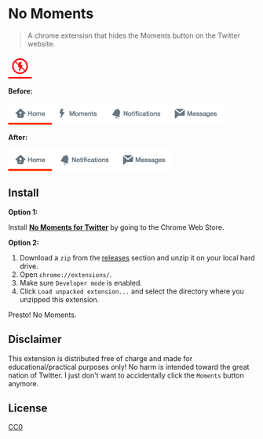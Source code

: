 # No Moments

> A chrome extension that hides the Moments button on the Twitter website.

![No Moments](icons/48.png)

**Before:**

![before image](before.png)

**After:**

![after image](after.png)

## Install

**Option 1:**

Install **[No Moments for Twitter](https://chrome.google.com/webstore/detail/no-moments-for-twitter/kenlkkgfablehdjlhidnacobagpcbmcp)** by going to the Chrome Web Store.

**Option 2:**

1. Download a `zip` from the [releases](https://github.com/ngoldman/no-moments/releases/) section and unzip it on your local hard drive.
2. Open `chrome://extensions/`.
3. Make sure `Developer mode` is enabled.
4. Click `Load unpacked extension...` and select the directory where you unzipped this extension.

Presto! No Moments.

## Disclaimer

This extension is distributed free of charge and made for educational/practical purposes only! No harm is intended toward the great nation of Twitter. I just don't want to accidentally click the `Moments` button anymore.

## License

[CC0](https://wiki.creativecommons.org/wiki/CC0)
